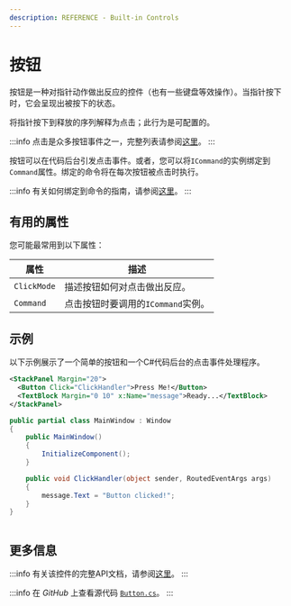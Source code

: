 ```yaml
---
description: REFERENCE - Built-in Controls
---
```


# 按钮

按钮是一种对指针动作做出反应的控件（也有一些键盘等效操作）。当指针按下时，它会呈现出被按下的状态。

将指针按下到释放的序列解释为点击；此行为是可配置的。

:::info
点击是众多按钮事件之一，完整列表请参阅[这里](http://reference.avaloniaui.net/api/Avalonia.Controls/Button/#Events)。
:::

按钮可以在代码后台引发点击事件。或者，您可以将`ICommand`的实例绑定到`Command`属性。绑定的命令将在每次按钮被点击时执行。

:::info
有关如何绑定到命令的指南，请参阅[这里](../../../basics/user-interface/adding-interactivity)。
:::

## 有用的属性

您可能最常用到以下属性：

| 属性         | 描述                                                   |
| ------------ | ------------------------------------------------------ |
| `ClickMode`  | 描述按钮如何对点击做出反应。                          |
| `Command`    | 点击按钮时要调用的`ICommand`实例。                     |

## 示例

以下示例展示了一个简单的按钮和一个C#代码后台的点击事件处理程序。

```xml
<StackPanel Margin="20">
  <Button Click="ClickHandler">Press Me!</Button>
  <TextBlock Margin="0 10" x:Name="message">Ready...</TextBlock>
</StackPanel>
```

```csharp title='C#'
public partial class MainWindow : Window
{
    public MainWindow()
    {
        InitializeComponent();
    }

    public void ClickHandler(object sender, RoutedEventArgs args)
    {
        message.Text = "Button clicked!";
    }
}
```

<img src='/img/gitbook-import/assets/button.gif' alt='' />

## 更多信息

:::info
有关该控件的完整API文档，请参阅[这里](http://reference.avaloniaui.net/api/Avalonia.Controls/Button/)。
:::

:::info
在 _GitHub_ 上查看源代码 [`Button.cs`](https://github.com/AvaloniaUI/Avalonia/blob/master/src/Avalonia.Controls/Button.cs)。
:::